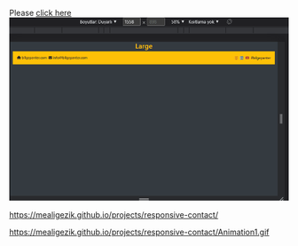 
Please [click here](https://yusufgozukara.github.io/Parallax_Web_Page_Responsive/)
![](Animation1.gif)

https://mealigezik.github.io/projects/responsive-contact/

https://mealigezik.github.io/projects/responsive-contact/Animation1.gif